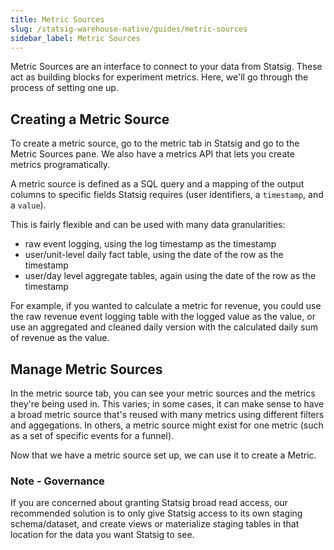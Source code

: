 ```yaml
---
title: Metric Sources
slug: /statsig-warehouse-native/guides/metric-sources
sidebar_label: Metric Sources
---
```


Metric Sources are an interface to connect to your data from Statsig. These act as building blocks for experiment metrics. Here, we'll go through the process of setting one up.

## Creating a Metric Source

To create a metric source, go to the metric tab in Statsig and go to the Metric Sources pane. We also have a metrics API that lets you create metrics programatically.

<!-- <Image_Of_Metric_Source_Page> -->

A metric source is defined as a SQL query and a mapping of the output columns to specific fields
Statsig requires (user identifiers, a `timestamp`, and a `value`).

<!-- <Image of set up metric> -->

This is fairly flexible and can be used with many data granularities:

- raw event logging, using the log timestamp as the timestamp
- user/unit-level daily fact table, using the date of the row as the timestamp
- user/day level aggregate tables, again using the date of the row as the timestamp

For example, if you wanted to calculate a metric for revenue, you could use the raw revenue event
logging table with the logged value as the value, or use an aggregated and cleaned daily version
with the calculated daily sum of revenue as the value.

## Manage Metric Sources

In the metric source tab, you can see your metric sources and the metrics they're being used in. This varies; in some cases, it can make sense to have a broad metric source that's reused with many metrics using different filters and aggegations. In others, a metric source might exist for one metric (such as a set of specific events for a funnel).

<!-- <Image of Metric Source Tab> -->

Now that we have a metric source set up, we can use it to create a Metric.

### Note - Governance

If you are concerned about granting Statsig broad read access, our recommended solution is to only give Statsig access
to its own staging schema/dataset, and create views or materialize staging tables in that location for the data you want
Statsig to see.
